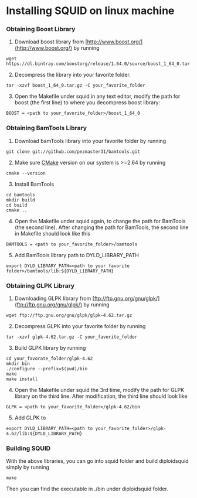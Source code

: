 # Installing SQUID on linux machine

### Obtaining Boost Library
1. Download boost library from [http://www.boost.org/](http://www.boost.org/) by running
```
wget https://dl.bintray.com/boostorg/release/1.64.0/source/boost_1_64_0.tar.gz
```
2. Decompress the library into your favorite folder.
```
tar -xzvf boost_1_64_0.tar.gz -C your_favorite_folder
```
3. Open the Makefile under squid in any text editor, modify the path for boost (the first line) to where you decompress boost library:
```
BOOST = <path to your_favorite_folder>/boost_1_64_0
```

### Obtaining BamTools Library
1. Download bamTools library into your favorite folder by running
```
git clone git://github.com/pezmaster31/bamtools.git
```
2. Make sure [CMake](https://cmake.org/) version on our system is >=2.64 by running
```
cmake --version
```
3. Install BamTools
```
cd bamtools
mkdir build
cd build
cmake ..
```
4. Open the Makefile under squid again, to change the path for BamTools (the second line). After changing the path for BamTools, the second line in Makefile should look like this
```
BAMTOOLS = <path to your_favorite_folder>/bamtools
```
5. Add BamTools library path to DYLD_LIBRARY_PATH
```
export DYLD_LIBRARY_PATH=<path to your favorite folder>/bamtools/lib:${DYLD_LIBRARY_PATH}
```

### Obtaining GLPK Library
1. Downloading GLPK library from [ftp://ftp.gnu.org/gnu/glpk/](ftp://ftp.gnu.org/gnu/glpk/) by running
```
wget ftp://ftp.gnu.org/gnu/glpk/glpk-4.62.tar.gz
```
2. Decompress GLPK into your favorite folder by running
```
tar -xzvf glpk-4.62.tar.gz -C your_favorite_folder
```
3. Build GLPK library by running
```
cd your_favorate_folder/glpk-4.62
mkdir bin
./configure --prefix=$(pwd)/bin
make
make install 
```
4. Open the Makefile under squid the 3rd time, modify the path for GLPK library on the third line. After modification, the third line should look like
```
GLPK = <path to your_favorite_folder>/glpk-4.62/bin
```
5. Add GLPK to 
```
export DYLD_LIBRARY_PATH=<path to your_favorite_folder>/glpk-4.62/lib:${DYLD_LIBRARY_PATH}
```

### Building SQUID
With the above libraries, you can go into squid folder and build diploidsquid simply by running
```
make
```
Then you can find the executable in ./bin under diploidsquid folder.
